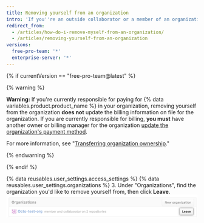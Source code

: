 ```yaml
---
title: Removing yourself from an organization
intro: 'If you''re an outside collaborator or a member of an organization, you can leave the organization at any time.'
redirect_from:
  - /articles/how-do-i-remove-myself-from-an-organization/
  - /articles/removing-yourself-from-an-organization
versions:
  free-pro-team: '*'
  enterprise-server: '*'
---
```

{% if currentVersion == "free-pro-team@latest" %}

{% warning %}

**Warning:** If you're currently responsible for paying for {% data variables.product.product_name %} in your organization, removing yourself from the organization **does not** update the billing information on file for the organization. If you are currently responsible for billing, **you must** have another owner or billing manager for the organization [update the organization's payment method](/articles/adding-or-editing-a-payment-method).

For more information, see "[Transferring organization ownership](/articles/transferring-organization-ownership)."

{% endwarning %}

{% endif %}

{% data reusables.user_settings.access_settings %}
{% data reusables.user_settings.organizations %}
3. Under "Organizations", find the organization you'd like to remove yourself from, then click **Leave**.
  ![Leave organization button with roles shown](/assets/images/help/organizations/context-leave-organization-with-roles-shown.png)
